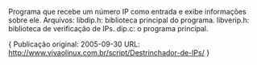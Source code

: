 Programa que recebe um número IP como entrada e exibe informações sobre ele.  Arquivos:
libdip.h: biblioteca principal do programa.
libverip.h: biblioteca de verificação de IPs.
dip.c: o programa principal.


{
Publicação original: 2005-09-30
URL: http://www.vivaolinux.com.br/script/Destrinchador-de-IPs/
}

